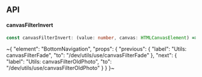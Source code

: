 

## API

#### canvasFilterInvert

```ts
const canvasFilterInvert: (value: number, canvas: HTMLCanvasElement) => HTMLCanvasElement;
```


~{
  "element": "BottomNavigation",
  "props": {
    "previous": {
      "label": "Utils: canvasFilterFade",
      "to": "/dev/utils/use/canvasFilterFade"
    },
    "next": {
      "label": "Utils: canvasFilterOldPhoto",
      "to": "/dev/utils/use/canvasFilterOldPhoto"
    }
  }
}~
